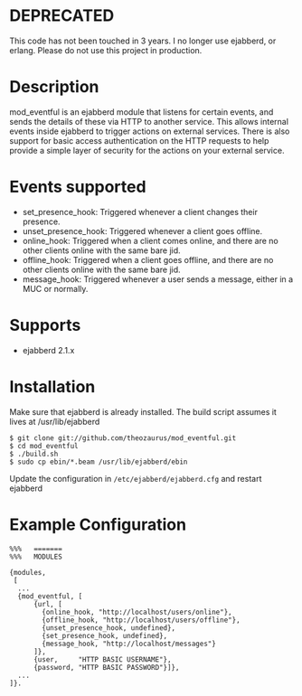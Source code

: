 DEPRECATED
==========

This code has not been touched in 3 years. I no longer use ejabberd, or erlang. Please do not use this project in production.

Description
===========

mod_eventful is an ejabberd module that listens for certain events, and sends the details of these via HTTP to another service. This allows internal events inside ejabberd to trigger actions on external services. There is also support for basic access authentication on the HTTP requests to help provide a simple layer of security for the actions on your external service.

Events supported
================

- set_presence_hook: Triggered whenever a client changes their presence.
- unset_presence_hook: Triggered whenever a client goes offline.
- online_hook: Triggered when a client comes online, and there are no other clients online with the same bare jid.
- offline_hook: Triggered when a client goes offline, and there are no other clients online with the same bare jid.
- message_hook: Triggered whenever a user sends a message, either in a MUC or normally.

Supports
========

- ejabberd 2.1.x

Installation
============

Make sure that ejabberd is already installed. The build script assumes it lives at /usr/lib/ejabberd

    $ git clone git://github.com/theozaurus/mod_eventful.git
    $ cd mod_eventful
    $ ./build.sh
    $ sudo cp ebin/*.beam /usr/lib/ejabberd/ebin

Update the configuration in `/etc/ejabberd/ejabberd.cfg` and restart ejabberd

Example Configuration
=====================

    %%%   =======
    %%%   MODULES

    {modules,
     [
      ...
      {mod_eventful, [
          {url, [
            {online_hook, "http://localhost/users/online"},
            {offline_hook, "http://localhost/users/offline"},
            {unset_presence_hook, undefined},
            {set_presence_hook, undefined},
            {message_hook, "http://localhost/messages"}
          ]},
          {user,     "HTTP BASIC USERNAME"},
          {password, "HTTP BASIC PASSWORD"}]},
      ...
    ]}.

